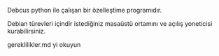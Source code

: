 Debcus python ile çalışan bir özelleştime 
programıdır.

Debian türevleri içindir istediğiniz masaüstü ortamını
ve açılış yoneticisi kurabilirsiniz.

gereklilikler.md yi okuyun
